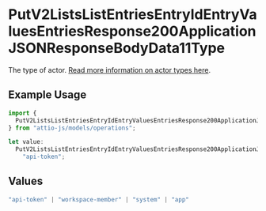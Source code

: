 # PutV2ListsListEntriesEntryIdEntryValuesEntriesResponse200ApplicationJSONResponseBodyData11Type

The type of actor. [Read more information on actor types here](/docs/actors).

## Example Usage

```typescript
import {
  PutV2ListsListEntriesEntryIdEntryValuesEntriesResponse200ApplicationJSONResponseBodyData11Type,
} from "attio-js/models/operations";

let value:
  PutV2ListsListEntriesEntryIdEntryValuesEntriesResponse200ApplicationJSONResponseBodyData11Type =
    "api-token";
```

## Values

```typescript
"api-token" | "workspace-member" | "system" | "app"
```